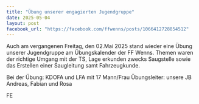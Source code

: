 ```yaml
---
title: "Übung unserer engagierten Jugendgruppe"
date: 2025-05-04
layout: post
facebook_url: "https://facebook.com/ffwenns/posts/1066412728854512"
---
```


Auch am vergangenen Freitag, den 02.Mai 2025 stand wieder eine Übung unserer Jugendgruppe am Übungskalender der FF Wenns. Themen waren der richtige Umgang mit der TS, Lage erkunden zwecks Saugstelle sowie das Erstellen einer Saugleitung samt Fahrzeugkunde.

Bei der Übung:
 KDOFA und LFA mit 17 Mann/Frau
 Übungsleiter: unsere JB Andreas, Fabian und Rosa

 FE